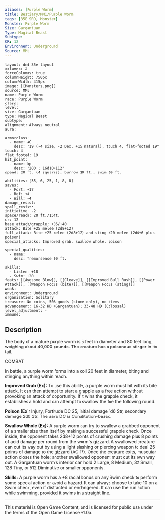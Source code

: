 ```yaml
---
aliases: [Purple Worm]
title: Bestiary/MM1/Purple Worm
tags: [35E_SRD, Monster]
Monster: Purple Worm
Size: Gargantuan
Type: Magical Beast
Subtype: 
CR: 12
Environnent: Underground
Source: MM1
---
```


```statblock
layout: dnd 35e layout
columns: 2
forceColumns: true
columnHeight: 750px
columnWidth: 415px
image: [[Monsters.png]]
source: MM1
name: Purple Worm
race: Purple Worm
class: 
level: 
size: Gargantuan
type: Magical Beast
subtype: 
alignment: Always neutral
aura: 

armorclass:
  - name: AC
    desc: "19 (-4 size, -2 Dex, +15 natural), touch 4, flat-footed 19"
touch: 4
flat_footed: 19
hit_point:
  - name: hp
    desc: "200 ; 16d10+112"
speed: 20 ft. (4 squares), burrow 20 ft., swim 10 ft.

abilities: [35, 6, 25, 1, 8, 8]
saves:
  - Fort: +17
  - Ref: +8
  - Will: +4
damage_resist: 
spell_resist: 
initiative: -2
space/reach: 20 ft./15ft.
cr: 12
base_attack/grapple: +16/+40
attack: Bite +25 melee (2d8+12)
full_attack: Bite +25 melee (2d8+12) and sting +20 melee (2d6+6 plus poison)
special_attacks: Improved grab, swallow whole, poison

special_qualities:
  - name: 
    desc: Tremorsense 60 ft.

skills:
  - Listen: +18
  - Swim: +20
feats: [[Awesome Blow]], [[Cleave]], [[Improved Bull Rush]], [[Power Attack]], [[Weapon Focus (bite)]], [[Weapon Focus (sting)]]
weak: 
environment: Underground
organization: Solitary
treasure: No coins, 50% goods (stone only), no items
advancement: 16-32 HD (Gargantuan); 33-48 HD (Colossal)
level_adjustment: -
immune: 
```

## Description

<p>The body of a mature purple worm is 5 feet in diameter and 80 feet long, weighing about 40,000 pounds. The creature has a poisonous stinger in its tail.</p>
<p>COMBAT</p>
<p>In battle, a purple worm forms into a coil 20 feet in diameter, biting and stinging anything within reach.</p>
<p>
            <b>Improved Grab (Ex):</b> To use this ability, a purple worm must hit with its bite attack. It can then attempt to start a grapple as a free action without provoking an attack of opportunity. If it wins the grapple check, it establishes a hold and can attempt to swallow the foe the following round.</p>
<p>
            <b>Poison (Ex):</b> Injury, Fortitude DC 25, initial damage 1d6 Str, secondary damage 2d6 Str. The save DC is Constitution-based.</p>
<p>
            <b>Swallow Whole (Ex):</b> A purple worm can try to swallow a grabbed opponent of a smaller size than itself by making a successful grapple check. Once inside, the opponent takes 2d8+12 points of crushing damage plus 8 points of acid damage per round from the worm's gizzard. A swallowed creature can cut its way out by using a light slashing or piercing weapon to deal 25 points of damage to the gizzard (AC 17). Once the creature exits, muscular action closes the hole; another swallowed opponent must cut its own way out. A Gargantuan worm's interior can hold 2 Large, 8 Medium, 32 Small, 128 Tiny, or 512 Diminutive or smaller opponents.</p>
<p>
            <b>Skills:</b> A purple worm has a +8 racial bonus on any Swim check to perform some special action or avoid a hazard. It can always choose to take 10 on a Swim check, even if distracted or endangered. It can use the run action while swimming, provided it swims in a straight line.</p>

---

This material is Open Game Content, and is licensed for public use under
the terms of the Open Game License v1.0a.
